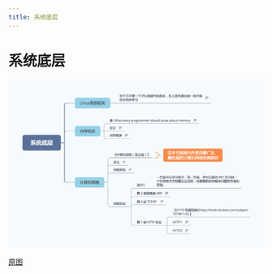 ```yaml
---
title: 系统底层
---
```


# 系统底层
![](https://github.com/yuhongjing/img-folder/raw/master/img/blog2/mindmap/%E7%B3%BB%E7%BB%9F%E5%BA%95%E5%B1%82.png)

[原图](https://github.com/yuhongjing/img-folder/raw/master/img/blog2/mindmap/%E7%B3%BB%E7%BB%9F%E5%BA%95%E5%B1%82.png)